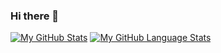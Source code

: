 ### Hi there 👋

<!--
**HariCazorla/HariCazorla** is a ✨ _special_ ✨ repository because its `README.md` (this file) appears on your GitHub profile.

Here are some ideas to get you started:

- 🔭 I’m currently working on ...
- 🌱 I’m currently learning ...
- 👯 I’m looking to collaborate on ...
- 🤔 I’m looking for help with ...
- 💬 Ask me about ...
- 📫 How to reach me: ...
- 😄 Pronouns: ...
- ⚡ Fun fact: ...
-->

[![My GitHub Stats](https://github-readme-stats.vercel.app/api/?username=HariCazorla&count_private=true&theme=tokyonight&showicons=true)]()
[![My GitHub Language Stats](https://github-readme-stats.vercel.app/api/top-langs/?username=HariCazorla&langs_count=5&theme=tokyonight)]()
